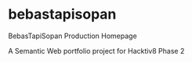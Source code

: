 # bebastapisopan
BebasTapiSopan Production Homepage

A Semantic Web portfolio project for Hacktiv8 Phase 2
